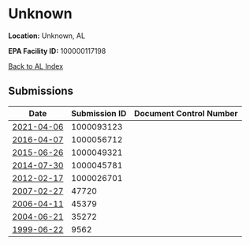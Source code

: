 # Unknown

**Location:** Unknown, AL

**EPA Facility ID:** 100000117198

[Back to AL Index](../../index.md)

## Submissions

| Date | Submission ID | Document Control Number |
|------|--------------|-------------------------|
| [2021-04-06](submissions/1000093123.md) | 1000093123 |  |
| [2016-04-07](submissions/1000056712.md) | 1000056712 |  |
| [2015-06-26](submissions/1000049321.md) | 1000049321 |  |
| [2014-07-30](submissions/1000045781.md) | 1000045781 |  |
| [2012-02-17](submissions/1000026701.md) | 1000026701 |  |
| [2007-02-27](submissions/47720.md) | 47720 |  |
| [2006-04-11](submissions/45379.md) | 45379 |  |
| [2004-06-21](submissions/35272.md) | 35272 |  |
| [1999-06-22](submissions/9562.md) | 9562 |  |
